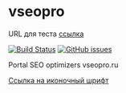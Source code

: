 # vseopro

URL для теста [ссылка](http://test.vseopro.ru/)

[![Build Status](https://travis-ci.org/vseopro/vseopro.svg?branch=master)](https://travis-ci.org/vseopro/vseopro)
[![GitHub issues](https://img.shields.io/github/issues/badges/shields.svg)](https://github.com/vseopro/vseopro)

Portal SEO optimizers vseopro.ru

[Cсылка на иконочный шрифт](http://app.fontastic.me)
